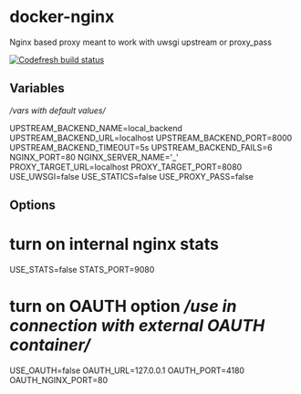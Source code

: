 docker-nginx
============

Nginx based proxy meant to work with uwsgi upstream or proxy_pass

[![Codefresh build status]( https://g.codefresh.io/api/badges/build?repoOwner=Tivix&repoName=docker-nginx&branch=master&pipelineName=docker-nginx&accountName=tivix&key=eyJhbGciOiJIUzI1NiJ9.NTgzNDViNTkyZWRiOGYwMTAwZTllYWNk.N-gEtemnze6Sz5dmxpN0dcZ8Ev6oSdyiXDpbCy_TClI&type=cf-1)]( https://g.codefresh.io/repositories/Tivix/docker-nginx/builds?filter=trigger:build;branch:master;service:5a6097ecd6addc0001813e45~docker-nginx)

Variables
---------

_/vars with default values/_

UPSTREAM_BACKEND_NAME=local_backend
UPSTREAM_BACKEND_URL=localhost
UPSTREAM_BACKEND_PORT=8000
UPSTREAM_BACKEND_TIMEOUT=5s
UPSTREAM_BACKEND_FAILS=6
NGINX_PORT=80
NGINX_SERVER_NAME='_'
PROXY_TARGET_URL=localhost
PROXY_TARGET_PORT=8080
USE_UWSGI=false
USE_STATICS=false
USE_PROXY_PASS=false

Options
-------
# turn on internal nginx stats
USE_STATS=false
STATS_PORT=9080

# turn on OAUTH option _/use in connection with external OAUTH container/_
USE_OAUTH=false
OAUTH_URL=127.0.0.1
OAUTH_PORT=4180
OAUTH_NGINX_PORT=80
